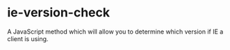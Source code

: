 ie-version-check
================

A JavaScript method which will allow you to determine which version if IE a client is using.
